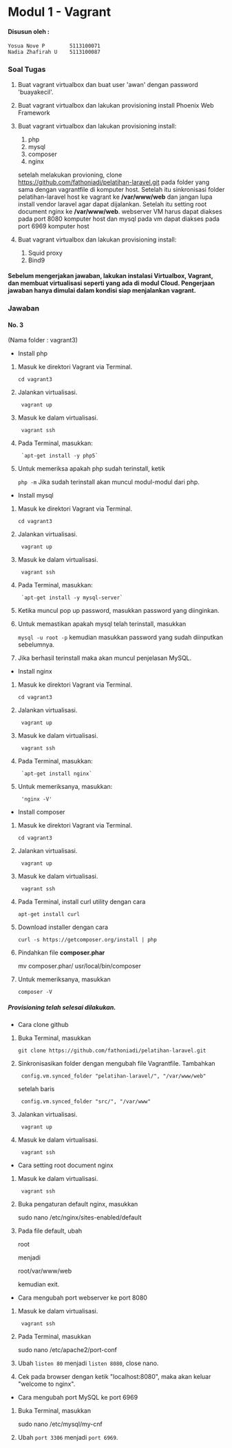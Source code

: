 # Modul 1 - Vagrant

#### Disusun oleh :
	Yosua Nove P        5113100071
	Nadia Zhafirah U    5113100087

### Soal Tugas
1. Buat vagrant virtualbox dan buat user 'awan' dengan password 'buayakecil'.
2. Buat vagrant virtualbox dan lakukan provisioning install Phoenix Web Framework
3. Buat vagrant virtualbox dan lakukan provisioning install:
	1. php
	2. mysql
	3. composer
	4. nginx
	
	setelah melakukan provioning, clone https://github.com/fathoniadi/pelatihan-laravel.git pada folder yang sama dengan vagrantfile di komputer host. Setelah itu sinkronisasi folder pelatihan-laravel host ke vagrant ke **/var/www/web** dan jangan lupa install vendor laravel agar dapat dijalankan. Setelah itu setting root document nginx ke **/var/www/web**. webserver VM harus dapat diakses pada port 8080 komputer host dan mysql pada vm dapat diakses pada port 6969 komputer host
4. Buat vagrant virtualbox dan lakukan provisioning install:
	1. Squid proxy
	2. Bind9

#### Sebelum mengerjakan jawaban, lakukan instalasi Virtualbox, Vagrant, dan membuat virtualisasi seperti yang ada di modul Cloud. Pengerjaan jawaban hanya dimulai dalam kondisi siap menjalankan vagrant.

### Jawaban

#### No. 3
(Nama folder : vagrant3)

* Install php

1. Masuk ke direktori Vagrant via Terminal.
	
	`cd vagrant3`
2. Jalankan virtualisasi.

		vagrant up

3. Masuk ke dalam virtualisasi.

		vagrant ssh

4. Pada Terminal, masukkan:

		`apt-get install -y php5`
5. Untuk memeriksa apakah php sudah terinstall, ketik
	
	`php -m`
   Jika sudah terinstall akan muncul modul-modul dari php.


* Install mysql

1. Masuk ke direktori Vagrant via Terminal.
	
	`cd vagrant3`
2. Jalankan virtualisasi.

		vagrant up

3. Masuk ke dalam virtualisasi.

		vagrant ssh

4. Pada Terminal, masukkan:

		`apt-get install -y mysql-server`
5. Ketika muncul pop up password, masukkan password yang diinginkan.
6. Untuk memastikan apakah mysql telah terinstall, masukkan

	`mysql -u root -p`
   kemudian masukkan password yang sudah diinputkan sebelumnya.

7. Jika berhasil terinstall maka akan muncul penjelasan MySQL.


* Install nginx

1. Masuk ke direktori Vagrant via Terminal.
	
	`cd vagrant3`
2. Jalankan virtualisasi.

		vagrant up

3. Masuk ke dalam virtualisasi.

		vagrant ssh

4. Pada Terminal, masukkan:

		`apt-get install nginx`
5. Untuk memeriksanya, masukkan:

		'nginx -V'


* Install composer

1. Masuk ke direktori Vagrant via Terminal.
	
	`cd vagrant3`
2. Jalankan virtualisasi.

		vagrant up

3. Masuk ke dalam virtualisasi.

		vagrant ssh

4. Pada Terminal, install curl utility dengan cara

	`apt-get install curl`
5. Download installer dengan cara

	`curl -s https://getcomposer.org/install | php`
6. Pindahkan file **composer.phar** 

	mv composer.phar/ usr/local/bin/composer
7. Untuk memeriksanya, masukkan

	`composer -V`

##### Provisioning telah selesai dilakukan.

* Cara clone github

1. Buka Terminal, masukkan

	`git clone https://github.com/fathoniadi/pelatihan-laravel.git`

2. Sinkronisasikan folder dengan mengubah file Vagrantfile.
   Tambahkan

   		config.vm.synced_folder "pelatihan-laravel/", "/var/www/web"

   	setelah baris
   		
   		config.vm.synced_folder "src/", "/var/www"

3. Jalankan virtualisasi.
		
		vagrant up

4. Masuk ke dalam virtualisasi.
		
		vagrant ssh


* Cara setting root document nginx

1. Masuk ke dalam virtualisasi.
		
		vagrant ssh

2. Buka pengaturan default nginx, masukkan

	sudo nano /etc/nginx/sites-enabled/default

3. Pada file default, ubah
	
	root

   menjadi

   	root/var/www/web

   kemudian exit.


* Cara mengubah port webserver ke port 8080

1. Masuk ke dalam virtualisasi.
		
		vagrant ssh

2. Pada Terminal, masukkan

	sudo nano /etc/apache2/port-conf

3. Ubah `listen 80` menjadi `listen 8080`, close nano.

4. Cek pada browser dengan ketik "localhost:8080", maka akan keluar "welcome to nginx".


* Cara mengubah port MySQL ke port 6969

1. Buka Terminal, masukkan 

	sudo nano /etc/mysql/my-cnf

2. Ubah `port 3306` menjadi `port 6969`.


